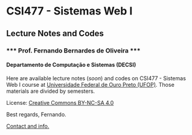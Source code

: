 # CSI477 - Sistemas Web I
## Lecture Notes and Codes
### *** Prof. Fernando Bernardes de Oliveira ***
#### Departamento de Computação e Sistemas (DECSI)

Here are available lecture notes (*soon*) and codes on CSI477 - Sistemas Web I course at [Universidade Federal de Ouro Preto (UFOP)](http://www.ufop.br). Those materials are divided by semesters.

License: [Creative Commons BY-NC-SA 4.0](https://creativecommons.org/licenses/by-nc-sa/4.0/)

Best regards,
Fernando.

[Contact and info.](https://sites.google.com/site/fboliveiraufop/)
